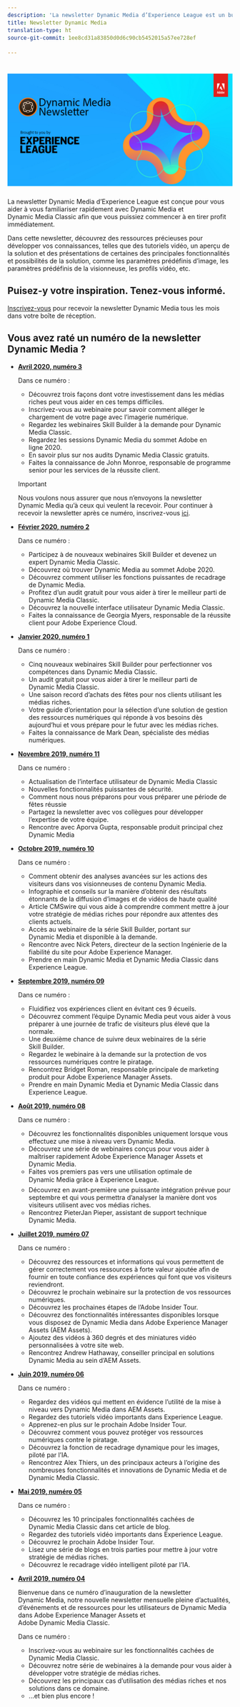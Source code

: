 ```yaml
---
description: 'La newsletter Dynamic Media d’Experience League est un bulletin d’information mensuel. Il est conçu pour vous aider à vous familiariser avec Dynamic Media et Dynamic Media Classic afin que vous puissiez commencer à en tirer parti immédiatement. De précieuses ressources d’acquisition de connaissances sont disponibles dans cette newsletter, notamment des informations sur la façon de réaliser des vidéos, des aperçus des solutions et des présentations de certaines fonctionnalités importantes telles que les paramètres d’image prédéfinis, les paramètres prédéfinis de la visionneuse, les profils vidéo, etc. '
title: Newsletter Dynamic Media
translation-type: ht
source-git-commit: 1ee8cd31a83850d0d6c90cb5452015a57ee728ef

---
```



# ![Logo de la newsletter Dynamic Media](/help/assets/dynamic-media/assets/dynamic-media-newsletter-logo.png)

La newsletter Dynamic Media d’Experience League est conçue pour vous aider à vous familiariser rapidement avec Dynamic Media et Dynamic Media Classic afin que vous puissiez commencer à en tirer profit immédiatement.

Dans cette newsletter, découvrez des ressources précieuses pour développer vos connaissances, telles que des tutoriels vidéo, un aperçu de la solution et des présentations de certaines des principales fonctionnalités et possibilités de la solution, comme les paramètres prédéfinis d’image, les paramètres prédéfinis de la visionneuse, les profils vidéo, etc.

## Puisez-y votre inspiration. Tenez-vous informé.

[Inscrivez-vous](https://www.adobe.com/subscription/dynamic-media-newsletter.html) pour recevoir la newsletter Dynamic Media tous les mois dans votre boîte de réception.

## Vous avez raté un numéro de la newsletter Dynamic Media ?

* **[Avril 2020, numéro 3](http://amc-mkt-prod1-t.adobe-campaign.com/rest/head/mirrorPage/@DRPFipWV_3bgH_oxl1monOhd4auNDxFVTBWB-uKB6lM_BixlVqja2E5Ml7DbtOy6pARL78LPxljqgxEEAr7RBsRp8WOyn-Zw6hQ8MNoFn9i9WMXm.html)**

   Dans ce numéro :

   * Découvrez trois façons dont votre investissement dans les médias riches peut vous aider en ces temps difficiles.
   * Inscrivez-vous au webinaire pour savoir comment alléger le chargement de votre page avec l’imagerie numérique.
   * Regardez les webinaires Skill Builder à la demande pour Dynamic Media Classic.
   * Regardez les sessions Dynamic Media du sommet Adobe en ligne 2020.
   * En savoir plus sur nos audits Dynamic Media Classic gratuits.
   * Faites la connaissance de John Monroe, responsable de programme senior pour les services de la réussite client.
   >[!IMPORTANT]
   >
   >Nous voulons nous assurer que nous n’envoyons la newsletter Dynamic Media qu’à ceux qui veulent la recevoir. Pour continuer à recevoir la newsletter après ce numéro, inscrivez-vous [ici](https://nam04.safelinks.protection.outlook.com/?url=http%3A%2F%2Ft.messages.adobe.com%2Fr%2F%3Fid%3Dha6c66e%2C266d7ba%2C26edbee&amp;data=02%7C01%7Crbrough%40adobe.com%7Ce0ec0f8dde0f4eb03d9c08d7e2173fd3%7Cfa7b1b5a7b34438794aed2c178decee1%7C0%7C0%7C637226461801398160&amp;sdata=3c1oREsqy%2FeDPKC3dd4IO9dXomQ1XbokaBAYQl8obrk%3D&amp;reserved=0).

* **[Février 2020, numéro 2](http://amc-mkt-prod1-t.adobe-campaign.com/rest/head/mirrorPage/@5lYjerUalNCDQd6ABlMufSyP3GqbFDn747uBiom3-3_efxsaEjuw8LNhJxrs89ft1vcsQzjvxTGMo55w-4k0YyBVGiL6m5AWSe9I7H7wIXKT0Efz.html)**

   Dans ce numéro :

   * Participez à de nouveaux webinaires Skill Builder et devenez un expert Dynamic Media Classic.
   * Découvrez où trouver Dynamic Media au sommet Adobe 2020.
   * Découvrez comment utiliser les fonctions puissantes de recadrage de Dynamic Media.
   * Profitez d’un audit gratuit pour vous aider à tirer le meilleur parti de Dynamic Media Classic.
   * Découvrez la nouvelle interface utilisateur Dynamic Media Classic.
   * Faites la connaissance de Georgia Myers, responsable de la réussite client pour Adobe Experience Cloud.

* **[Janvier 2020, numéro 1](http://amc-mkt-prod1-t.adobe-campaign.com/rest/head/mirrorPage/@NpvOA7LHuVbd-W1B5pENdSLNFZ4L4ZeEkA_bVd4reX31KUOs3uaPFEuEx2mWz-3oNkVBcY5fdimoW3RM-SzTt6QXI4l1Rd2mEwrYsWp7C1LnUMVp.html)**

   Dans ce numéro :

   * Cinq nouveaux webinaires Skill Builder pour perfectionner vos compétences dans Dynamic Media Classic.
   * Un audit gratuit pour vous aider à tirer le meilleur parti de Dynamic Media Classic.
   * Une saison record d’achats des fêtes pour nos clients utilisant les médias riches.
   * Votre guide d’orientation pour la sélection d’une solution de gestion des ressources numériques qui réponde à vos besoins dès aujourd’hui et vous prépare pour le futur avec les médias riches.
   * Faites la connaissance de Mark Dean, spécialiste des médias numériques.

* **[Novembre 2019, numéro 11](https://expleague.azureedge.net/assets/dynamic-media/Dynamic_Media_Newsletter_11_2019_Nov.html)**

   Dans ce numéro :

   * Actualisation de l’interface utilisateur de Dynamic Media Classic
   * Nouvelles fonctionnalités puissantes de sécurité.
   * Comment nous nous préparons pour vous préparer une période de fêtes réussie
   * Partagez la newsletter avec vos collègues pour développer l’expertise de votre équipe.
   * Rencontre avec Aporva Gupta, responsable produit principal chez Dynamic Media

* **[Octobre 2019, numéro 10](https://expleague.azureedge.net/assets/dynamic-media/Dynamic_Media_Newsletter_10_2019_Oct.html)**

   Dans ce numéro :

   * Comment obtenir des analyses avancées sur les actions des visiteurs dans vos visionneuses de contenu Dynamic Media.
   * Infographie et conseils sur la manière d’obtenir des résultats étonnants de la diffusion d’images et de vidéos de haute qualité
   * Article CMSwire qui vous aide à comprendre comment mettre à jour votre stratégie de médias riches pour répondre aux attentes des clients actuels.
   * Accès au webinaire de la série Skill Builder, portant sur Dynamic Media et disponible à la demande.
   * Rencontre avec Nick Peters, directeur de la section Ingénierie de la fiabilité du site pour Adobe Experience Manager.
   * Prendre en main Dynamic Media et Dynamic Media Classic dans Experience League.

* **[Septembre 2019, numéro 09](https://expleague.azureedge.net/assets/dynamic-media/Dynamic_Media_Newsletter_09_2019_Sept.html)**

   Dans ce numéro :

   * Fluidifiez vos expériences client en évitant ces 9 écueils.
   * Découvrez comment l’équipe Dynamic Media peut vous aider à vous préparer à une journée de trafic de visiteurs plus élevé que la normale.
   * Une deuxième chance de suivre deux webinaires de la série Skill Builder.
   * Regardez le webinaire à la demande sur la protection de vos ressources numériques contre le piratage.
   * Rencontrez Bridget Roman, responsable principale de marketing produit pour Adobe Experience Manager Assets.
   * Prendre en main Dynamic Media et Dynamic Media Classic dans Experience League.


* **[Août 2019, numéro 08](https://expleague.azureedge.net/assets/dynamic-media/Dynamic_Media_Newsletter_08_2019_Aug.html)**

   Dans ce numéro :

   * Découvrez les fonctionnalités disponibles uniquement lorsque vous effectuez une mise à niveau vers Dynamic Media.
   * Découvrez une série de webinaires conçus pour vous aider à maîtriser rapidement Adobe Experience Manager Assets et Dynamic Media.
   * Faites vos premiers pas vers une utilisation optimale de Dynamic Media grâce à Experience League.
   * Découvrez en avant-première une puissante intégration prévue pour septembre et qui vous permettra d’analyser la manière dont vos visiteurs utilisent avec vos médias riches.
   * Rencontrez PieterJan Pieper, assistant de support technique Dynamic Media.


* **[Juillet 2019, numéro 07](https://expleague.azureedge.net/assets/dynamic-media/Dynamic_Media_Newsletter_07_2019_July.html)**

   Dans ce numéro :

   * Découvrez des ressources et informations qui vous permettent de gérer correctement vos ressources à forte valeur ajoutée afin de fournir en toute confiance des expériences qui font que vos visiteurs reviendront.
   * Découvrez le prochain webinaire sur la protection de vos ressources numériques.
   * Découvrez les prochaines étapes de l’Adobe Insider Tour.
   * Découvrez des fonctionnalités intéressantes disponibles lorsque vous disposez de Dynamic Media dans Adobe Experience Manager Assets (AEM Assets).
   * Ajoutez des vidéos à 360 degrés et des miniatures vidéo personnalisées à votre site web.
   * Rencontrez Andrew Hathaway, conseiller principal en solutions Dynamic Media au sein d’AEM Assets.

* **[Juin 2019, numéro 06](https://expleague.azureedge.net/assets/dynamic-media/Dynamic_Media_Newsletter_06_2019_June.html)**

   Dans ce numéro :

   * Regardez des vidéos qui mettent en évidence l’utilité de la mise à niveau vers Dynamic Media dans AEM Assets.
   * Regardez des tutoriels vidéo importants dans Experience League.
   * Apprenez-en plus sur le prochain Adobe Insider Tour.
   * Découvrez comment vous pouvez protéger vos ressources numériques contre le piratage.
   * Découvrez la fonction de recadrage dynamique pour les images, piloté par l’IA.
   * Rencontrez Alex Thiers, un des principaux acteurs à l’origine des nombreuses fonctionnalités et innovations de Dynamic Media et de Dynamic Media Classic.

* **[Mai 2019, numéro 05](https://expleague.azureedge.net/assets/dynamic-media/Dynamic_Media_Newsletter_05_2019_May.html)**

   Dans ce numéro :

   * Découvrez les 10 principales fonctionnalités cachées de Dynamic Media Classic dans cet article de blog.
   * Regardez des tutoriels vidéo importants dans Experience League.
   * Découvrez le prochain Adobe Insider Tour.
   * Lisez une série de blogs en trois parties pour mettre à jour votre stratégie de médias riches.
   * Découvrez le recadrage vidéo intelligent piloté par l’IA.

* **[Avril 2019, numéro 04](https://expleague.azureedge.net/assets/dynamic-media/Dynamic_Media_Newsletter_04_2019_April.html)**

   Bienvenue dans ce numéro d’inauguration de la newsletter Dynamic Media, notre nouvelle newsletter mensuelle pleine d’actualités, d’événements et de ressources pour les utilisateurs de Dynamic Media dans Adobe Experience Manager Assets et Adobe Dynamic Media Classic.

   Dans ce numéro :
   * Inscrivez-vous au webinaire sur les fonctionnalités cachées de Dynamic Media Classic.
   * Découvrez notre série de webinaires à la demande pour vous aider à développer votre stratégie de médias riches.
   * Découvrez les principaux cas d’utilisation des médias riches et nos solutions dans ce domaine.
   * ...et bien plus encore !